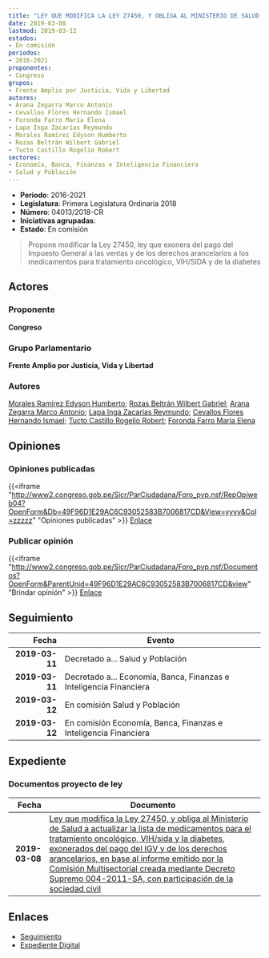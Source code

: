 ```yaml
---
title: "LEY QUE MODIFICA LA LEY 27450, Y OBLIGA AL MINISTERIO DE SALUD A ACTUALIZAR LA LISTA DE MEDICAMENTOS PARA EL TRATAMIENTO ONCOLÓGICO, VIH/SIDA Y LA DIABETES, EXONERADOS DEL PAGO DEL IGV Y DE LOS DERECHOS ARANCELARIOS, EN BASE AL INFORME EMITIDO POR LA COMISIÓN MULTISECTORIAL CREADA MEDIANTE DECRETO SUPREMO 004-2011-SA, CON PARTICIPACIÓN DE LA SOCIEDAD CIVIL"
date: 2019-03-08
lastmod: 2019-03-12
estados:
- En comisión
periodos:
- 2016-2021
proponentes:
- Congreso
grupos:
- Frente Amplio por Justicia, Vida y Libertad
autores:
- Arana Zegarra Marco Antonio
- Cevallos Flores Hernando Ismael
- Foronda Farro María Elena
- Lapa Inga Zacarías Reymundo
- Morales Ramírez Edyson Humberto
- Rozas Beltrán Wilbert Gabriel
- Tucto Castillo Rogelio Robert
sectores:
- Economía, Banca, Finanzas e Inteligencia Financiera
- Salud y Población
---
```

- **Periodo**: 2016-2021
- **Legislatura**: Primera Legislatura Ordinaria 2018
- **Número**: 04013/2018-CR
- **Iniciativas agrupadas**: 
- **Estado**: En comisión

> Propone modificar la Ley 27450, ley que exonera del pago del Impuesto General a las ventas y de los derechos arancelarios a los medicamentos para tratamiento oncológico, VIH/SIDA y de la diabetes


## Actores

### Proponente

**Congreso**

### Grupo Parlamentario

**Frente Amplio por Justicia, Vida y Libertad**

### Autores

[Morales Ramírez Edyson Humberto](mailto:mailto:emorales@congreso.gob.pe); [Rozas Beltrán Wilbert Gabriel](mailto:mailto:wrozas@congreso.gob.pe); [Arana Zegarra Marco Antonio](mailto:mailto:marana@congreso.gob.pe); [Lapa Inga Zacarías Reymundo](mailto:mailto:zlapa@congreso.gob.pe); [Cevallos Flores Hernando Ismael](mailto:mailto:hcevallos@congreso.gob.pe); [Tucto Castillo Rogelio Robert](mailto:mailto:rtucto@congreso.gob.pe); [Foronda Farro María Elena](mailto:mailto:mforonda@congreso.gob.pe)

## Opiniones

### Opiniones publicadas

{{<iframe "http://www2.congreso.gob.pe/Sicr/ParCiudadana/Foro_pvp.nsf/RepOpiweb04?OpenForm&Db=49F96D1E29AC6C93052583B7006817CD&View=yyyy&Col=zzzzz" "Opiniones publicadas" >}}
[Enlace](http://www2.congreso.gob.pe/Sicr/ParCiudadana/Foro_pvp.nsf/RepOpiweb04?OpenForm&Db=49F96D1E29AC6C93052583B7006817CD&View=yyyy&Col=zzzzz)

### Publicar opinión

{{<iframe "http://www2.congreso.gob.pe/Sicr/ParCiudadana/Foro_pvp.nsf/Documentos?OpenForm&ParentUnid=49F96D1E29AC6C93052583B7006817CD&view" "Brindar opinión" >}}
[Enlace](http://www2.congreso.gob.pe/Sicr/ParCiudadana/Foro_pvp.nsf/Documentos?OpenForm&ParentUnid=49F96D1E29AC6C93052583B7006817CD&view)


## Seguimiento

| Fecha | Evento |
|------:|--------|
| **2019-03-11** | Decretado a... Salud y Población |
| **2019-03-11** | Decretado a... Economía, Banca, Finanzas e Inteligencia Financiera |
| **2019-03-12** | En comisión Salud y Población |
| **2019-03-12** | En comisión Economía, Banca, Finanzas e Inteligencia Financiera |

## Expediente

### Documentos proyecto de ley

| Fecha | Documento |
|------:|-----------|
| **2019-03-08** | [Ley que modifica la Ley 27450, y obliga al Ministerio de Salud a actualizar la lista de medicamentos para el tratamiento oncológico, VIH/sida y la diabetes, exonerados del pago del IGV y de los derechos arancelarios, en base al informe emitido por la Comisión Multisectorial creada mediante Decreto Supremo 004-2011-SA, con participación de la sociedad civil](http://www.leyes.congreso.gob.pe/Documentos/2016_2021/Proyectos_de_Ley_y_de_Resoluciones_Legislativas/PL0401320190308.pdf) |

## Enlaces

- [Seguimiento](http://www2.congreso.gob.pe/Sicr/TraDocEstProc/CLProLey2016.nsf/f7fff46988ca05b1052578e100829cc7/d5e58acfc9aee989052583b7005d97b4?OpenDocument)
- [Expediente Digital](http://www2.congreso.gob.pe/Sicr/TraDocEstProc/Expvirt_2011.nsf/visbusqptramdoc1621/04013?opendocument)


